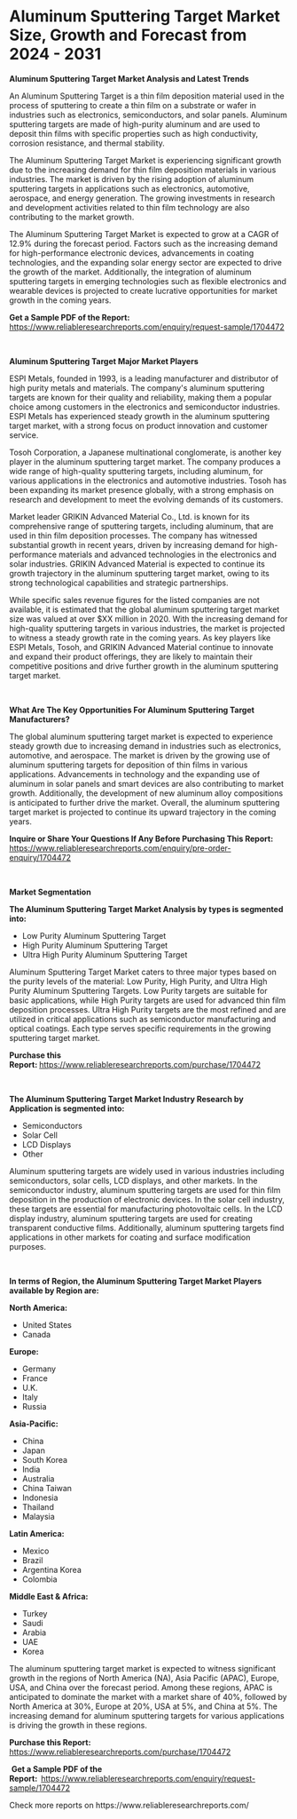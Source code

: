 <p><h1>Aluminum Sputtering Target Market Size, Growth and Forecast from 2024 - 2031</h1></p><p><strong>Aluminum Sputtering Target Market Analysis and Latest Trends</strong></p>
<p><p>An Aluminum Sputtering Target is a thin film deposition material used in the process of sputtering to create a thin film on a substrate or wafer in industries such as electronics, semiconductors, and solar panels. Aluminum sputtering targets are made of high-purity aluminum and are used to deposit thin films with specific properties such as high conductivity, corrosion resistance, and thermal stability.</p><p>The Aluminum Sputtering Target Market is experiencing significant growth due to the increasing demand for thin film deposition materials in various industries. The market is driven by the rising adoption of aluminum sputtering targets in applications such as electronics, automotive, aerospace, and energy generation. The growing investments in research and development activities related to thin film technology are also contributing to the market growth.</p><p>The Aluminum Sputtering Target Market is expected to grow at a CAGR of 12.9% during the forecast period. Factors such as the increasing demand for high-performance electronic devices, advancements in coating technologies, and the expanding solar energy sector are expected to drive the growth of the market. Additionally, the integration of aluminum sputtering targets in emerging technologies such as flexible electronics and wearable devices is projected to create lucrative opportunities for market growth in the coming years.</p></p>
<p><strong>Get a Sample PDF of the Report:&nbsp;</strong> <a href="https://www.reliableresearchreports.com/enquiry/request-sample/1704472">https://www.reliableresearchreports.com/enquiry/request-sample/1704472</a></p>
<p>&nbsp;</p>
<p><strong>Aluminum Sputtering Target Major Market Players</strong></p>
<p><p>ESPI Metals, founded in 1993, is a leading manufacturer and distributor of high purity metals and materials. The company's aluminum sputtering targets are known for their quality and reliability, making them a popular choice among customers in the electronics and semiconductor industries. ESPI Metals has experienced steady growth in the aluminum sputtering target market, with a strong focus on product innovation and customer service.</p><p>Tosoh Corporation, a Japanese multinational conglomerate, is another key player in the aluminum sputtering target market. The company produces a wide range of high-quality sputtering targets, including aluminum, for various applications in the electronics and automotive industries. Tosoh has been expanding its market presence globally, with a strong emphasis on research and development to meet the evolving demands of its customers.</p><p>Market leader GRIKIN Advanced Material Co., Ltd. is known for its comprehensive range of sputtering targets, including aluminum, that are used in thin film deposition processes. The company has witnessed substantial growth in recent years, driven by increasing demand for high-performance materials and advanced technologies in the electronics and solar industries. GRIKIN Advanced Material is expected to continue its growth trajectory in the aluminum sputtering target market, owing to its strong technological capabilities and strategic partnerships.</p><p>While specific sales revenue figures for the listed companies are not available, it is estimated that the global aluminum sputtering target market size was valued at over $XX million in 2020. With the increasing demand for high-quality sputtering targets in various industries, the market is projected to witness a steady growth rate in the coming years. As key players like ESPI Metals, Tosoh, and GRIKIN Advanced Material continue to innovate and expand their product offerings, they are likely to maintain their competitive positions and drive further growth in the aluminum sputtering target market.</p></p>
<p>&nbsp;</p>
<p><strong>What Are The Key Opportunities For Aluminum Sputtering Target Manufacturers?</strong></p>
<p><p>The global aluminum sputtering target market is expected to experience steady growth due to increasing demand in industries such as electronics, automotive, and aerospace. The market is driven by the growing use of aluminum sputtering targets for deposition of thin films in various applications. Advancements in technology and the expanding use of aluminum in solar panels and smart devices are also contributing to market growth. Additionally, the development of new aluminum alloy compositions is anticipated to further drive the market. Overall, the aluminum sputtering target market is projected to continue its upward trajectory in the coming years.</p></p>
<p><strong>Inquire or Share Your Questions If Any Before Purchasing This Report:</strong> <a href="https://www.reliableresearchreports.com/enquiry/pre-order-enquiry/1704472">https://www.reliableresearchreports.com/enquiry/pre-order-enquiry/1704472</a></p>
<p>&nbsp;</p>
<p><strong>Market Segmentation</strong></p>
<p><strong>The Aluminum Sputtering Target Market Analysis by types is segmented into:</strong></p>
<p><ul><li>Low Purity Aluminum Sputtering Target</li><li>High Purity Aluminum Sputtering Target</li><li>Ultra High Purity Aluminum Sputtering Target</li></ul></p>
<p><p>Aluminum Sputtering Target Market caters to three major types based on the purity levels of the material: Low Purity, High Purity, and Ultra High Purity Aluminum Sputtering Targets. Low Purity targets are suitable for basic applications, while High Purity targets are used for advanced thin film deposition processes. Ultra High Purity targets are the most refined and are utilized in critical applications such as semiconductor manufacturing and optical coatings. Each type serves specific requirements in the growing sputtering target market.</p></p>
<p><strong>Purchase this Report:&nbsp;</strong><a href="https://www.reliableresearchreports.com/purchase/1704472">https://www.reliableresearchreports.com/purchase/1704472</a></p>
<p>&nbsp;</p>
<p><strong>The Aluminum Sputtering Target Market Industry Research by Application is segmented into:</strong></p>
<p><ul><li>Semiconductors</li><li>Solar Cell</li><li>LCD Displays</li><li>Other</li></ul></p>
<p><p>Aluminum sputtering targets are widely used in various industries including semiconductors, solar cells, LCD displays, and other markets. In the semiconductor industry, aluminum sputtering targets are used for thin film deposition in the production of electronic devices. In the solar cell industry, these targets are essential for manufacturing photovoltaic cells. In the LCD display industry, aluminum sputtering targets are used for creating transparent conductive films. Additionally, aluminum sputtering targets find applications in other markets for coating and surface modification purposes.</p></p>
<p>&nbsp;</p>
<p><strong>In terms of Region, the Aluminum Sputtering Target Market Players available by Region are:</strong></p>
<p>
    <p> <strong> North America: </strong>
        <ul>
            <li>United States</li>
            <li>Canada</li>
        </ul>
        </p> 
    <p> <strong> Europe: </strong>
        <ul>
            <li>Germany</li>
            <li>France</li>
            <li>U.K.</li>
            <li>Italy</li>
            <li>Russia</li>
        </ul>
        </p> 
    <p> <strong> Asia-Pacific: </strong>
        <ul>
            <li>China</li>
            <li>Japan</li>
            <li>South Korea</li>
            <li>India</li>
            <li>Australia</li>
            <li>China Taiwan</li>
            <li>Indonesia</li>
            <li>Thailand</li>
            <li>Malaysia</li>
        </ul>
        </p> 
    <p> <strong> Latin America: </strong>
        <ul>
            <li>Mexico</li>
            <li>Brazil</li>
            <li>Argentina Korea</li>
            <li>Colombia</li>
        </ul>
        </p> 
    <p> <strong> Middle East & Africa: </strong>
        <ul>
            <li>Turkey</li>
            <li>Saudi</li>
            <li>Arabia</li>
            <li>UAE</li>
            <li>Korea</li>
        </ul>
    </p>
    </p>
<p><p>The aluminum sputtering target market is expected to witness significant growth in the regions of North America (NA), Asia Pacific (APAC), Europe, USA, and China over the forecast period. Among these regions, APAC is anticipated to dominate the market with a market share of 40%, followed by North America at 30%, Europe at 20%, USA at 5%, and China at 5%. The increasing demand for aluminum sputtering targets for various applications is driving the growth in these regions.</p></p>
<p><strong>Purchase this Report: </strong><a href="https://www.reliableresearchreports.com/purchase/1704472">https://www.reliableresearchreports.com/purchase/1704472</a></p>
<p>&nbsp;<strong>Get a Sample PDF of the Report:&nbsp;&nbsp;</strong><a href="https://www.reliableresearchreports.com/enquiry/request-sample/1704472">https://www.reliableresearchreports.com/enquiry/request-sample/1704472</a></p>
<p><strong></strong></p>
<p>Check more reports on https://www.reliableresearchreports.com/</p>